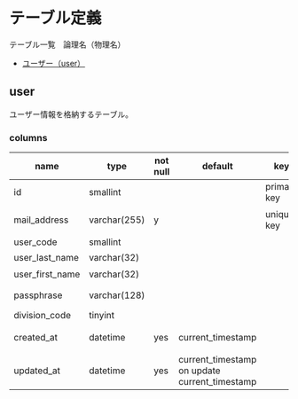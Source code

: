 # テーブル定義

テーブル一覧　論理名（物理名）

* [ユーザー（user）](#user)

## user

ユーザー情報を格納するテーブル。

### columns

name|type|not null|default|key|auto increment|comment
---|---|---|---|---|---|---
id|smallint|||primary key|y|連番
mail_address|varchar(255)|y||unique key||メールアドレス。
user_code|smallint||||||社員番号。　入退社で、同じ社員番号でも違う社員が存在することを想定している。
user_last_name|varchar(32)|||||姓。
user_first_name|varchar(32)|||||名。
passphrase|varchar(128)||||unique key||メールアドレスとパスワードからハッシュ化。
division_code|tinyint||||||所属コード。
created_at|datetime|yes|current_timestamp|||作成日時。
updated_at|datetime|yes|current_timestamp on update current_timestamp|||更新日時。
